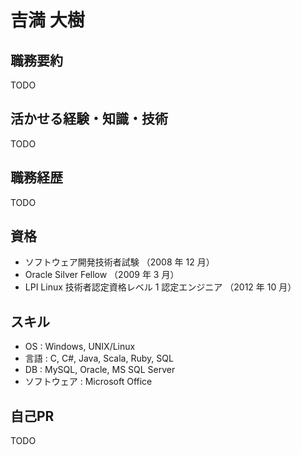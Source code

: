 # 吉満 大樹

## 職務要約

TODO

## 活かせる経験・知識・技術

TODO

## 職務経歴

TODO

## 資格

- ソフトウェア開発技術者試験 （2008 年 12 月）
- Oracle Silver Fellow （2009 年 3 月）
- LPI Linux 技術者認定資格レベル 1 認定エンジニア （2012 年 10 月）

## スキル

- OS : Windows, UNIX/Linux
- 言語 : C, C#, Java, Scala, Ruby, SQL
- DB : MySQL, Oracle, MS SQL Server
- ソフトウェア : Microsoft Office

## 自己PR

TODO
